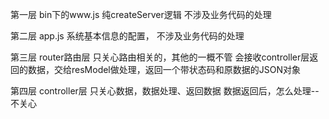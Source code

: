 第一层
bin下的www.js
纯createServer逻辑
不涉及业务代码的处理

第二层
app.js
系统基本信息的配置，
不涉及业务代码的处理

第三层
router路由层
只关心路由相关的，其他的一概不管
会接收controller层返回的数据，交给resModel做处理，返回一个带状态码和原数据的JSON对象

第四层
controller层
只关心数据，数据处理、返回数据
数据返回后，怎么处理--不关心
